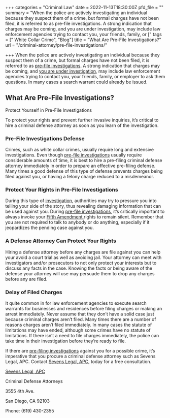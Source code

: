 +++
categories = "Criminal Law"
date = 2022-11-13T18:30:00Z
pfd_file = ""
summary = "When the police are actively investigating an individual because they suspect them of a crime, but formal charges have not been filed, it is referred to as pre-file investigations. A strong indication that charges may be coming, and you are under investigation, may include law enforcement agencies trying to contact you, your friends, family, or ["
tags = [" White Collar Crime", "Blog"]
title = "What Are Pre-File Investigations?"
url = "/criminal-attorney/pre-file-investigations/"

+++
When the police are actively investigating an individual because they suspect them of a crime, but formal charges have not been filed, it is referred to as [pre-file investigations](https://www.sevenslegal.com/ "Sevens Legal, APC"). A strong indication that charges may be coming, and [you are under investigation](https://www.sevenslegal.com/ "Sevens Legal, APC"), may include law enforcement agencies trying to contact you, your friends, family, or employer to ask them questions. In many cases a search warrant could already be issued.

## What Are Pre-File Investigations?

Protect Yourself in Pre-File Investigations

To protect your rights and prevent further invasive inquiries, it’s critical to hire a criminal defense attorney as soon as you learn of the investigation.

### Pre-File Investigations Defense

Crimes, such as white collar crimes, usually require long and extensive investigations. Even though [pre-file investigations](https://www.sevenslegal.com/ "Sevens Legal, APC") usually require considerable amounts of time, it is best to hire a pre-filing criminal defense attorney immediately in order to prepare an effective pre-filing defense. Many times a good defense of this type of defense prevents charges being filed against you, or having a felony charge reduced to a misdemeanor.

### Protect Your Rights in Pre-File Investigations

During this type of [investigation](https://www.sevenslegal.com/ "Sevens Legal, APC"), authorities may try to pressure you into telling your side of the story, thus revealing damaging information that can be used against you. During [pre-file investigations](https://www.sevenslegal.com/ "Sevens Legal, APC"), it’s critically important to always invoke your [Fifth Amendment ](https://www.sevenslegal.com/ "Sevens Legal, APC")rights to remain silent. Remember that you are not required to talk to anybody or do anything, especially if it jeopardizes the pending case against you.

### A Defense Attorney Can Protect Your Rights

Hiring a defense attorney before any charges are file against you can help your avoid a court trial as well as avoiding jail. Your attorney can meet with investigators and/or prosecutors to not only protect your interests but to discuss any facts in the case. Knowing the facts or being aware of the defense your attorney will use may persuade them to drop any charges before any are filed.

### Delay of Filed Charges

It quite common in for law enforcement agencies to execute search warrants for businesses and residences before filing charges or making an arrest immediately. Never assume that they don’t have a solid case just because criminal charges aren’t filed. Many times there are a number of reasons charges aren’t filed immediately. In many cases the statute of limitations may have ended, although some crimes have no statute of limitations. If there isn’t a need to file charges immediately, the police can take time in their investigation before they’re ready to file.

If there are [pre-filing investigations](https://www.sevenslegal.com/ "Sevens Legal, APC") against you for a possible crime, it’s imperative that you procure a criminal defense attorney such as Sevens Legal, APC. Contact [Sevens Legal, APC](https://www.sevenslegal.com/ "Sevens Legal, APC"), today for a free consultation.

[Sevens Legal, APC](https://www.sevenslegal.com/ "Sevens Legal, APC")

Criminal Defense Attorneys

3555 4th Ave.

San Diego, CA 92103

Phone: (619) 430-2355